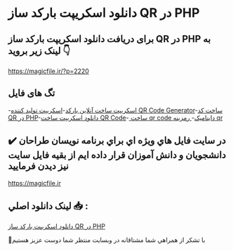 # دانلود اسکریپت بارکد ساز QR در PHP

## برای دریافت دانلود اسکریپت بارکد ساز QR در PHP به لینک زیر بروید 👇

https://magicfile.ir/?p=2220

## تگ های فایل

-[اسکریپت ساخت آنلاین بارکد](https://magicfile.ir/product/%d8%a7%d8%b3%da%a9%d8%b1%db%8c%d9%be%d8%aa-%d8%a8%d8%a7%d8%b1%da%a9%d8%af-%d8%b3%d8%a7%d8%b2-qr-%d8%af%d8%b1-php/)-[اسکریپت تولید کننده QR Code Generator](https://magicfile.ir/product/%d8%a7%d8%b3%da%a9%d8%b1%db%8c%d9%be%d8%aa-%d8%a8%d8%a7%d8%b1%da%a9%d8%af-%d8%b3%d8%a7%d8%b2-qr-%d8%af%d8%b1-php/)-[ساخت کد QR در PHP](https://magicfile.ir/product/%d8%a7%d8%b3%da%a9%d8%b1%db%8c%d9%be%d8%aa-%d8%a8%d8%a7%d8%b1%da%a9%d8%af-%d8%b3%d8%a7%d8%b2-qr-%d8%af%d8%b1-php/)-[دانلود اسکریپت ساخت QR Code](https://magicfile.ir/product/%d8%a7%d8%b3%da%a9%d8%b1%db%8c%d9%be%d8%aa-%d8%a8%d8%a7%d8%b1%da%a9%d8%af-%d8%b3%d8%a7%d8%b2-qr-%d8%af%d8%b1-php/)-[ ساخت qr code داینامیک](https://magicfile.ir/product/%d8%a7%d8%b3%da%a9%d8%b1%db%8c%d9%be%d8%aa-%d8%a8%d8%a7%d8%b1%da%a9%d8%af-%d8%b3%d8%a7%d8%b2-qr-%d8%af%d8%b1-php/)-[ رمزینه qr](https://magicfile.ir/product/%d8%a7%d8%b3%da%a9%d8%b1%db%8c%d9%be%d8%aa-%d8%a8%d8%a7%d8%b1%da%a9%d8%af-%d8%b3%d8%a7%d8%b2-qr-%d8%af%d8%b1-php/)

## ✔️ در سايت فايل هاي ويژه اي براي برنامه نويسان طراحان دانشجويان و دانش آموزان قرار داده ايم از بقيه فايل سايت نيز ديدن فرماييد

https://magicfile.ir


## لينک دانلود اصلي 📥 :

[دانلود اسکریپت بارکد ساز QR در PHP](https://magicfile.ir/product/%d8%a7%d8%b3%da%a9%d8%b1%db%8c%d9%be%d8%aa-%d8%a8%d8%a7%d8%b1%da%a9%d8%af-%d8%b3%d8%a7%d8%b2-qr-%d8%af%d8%b1-php/) 


🙏با تشکر از همراهي شما مشتاقانه در وبسایت منتظر شما دوست عزیز هستیم

